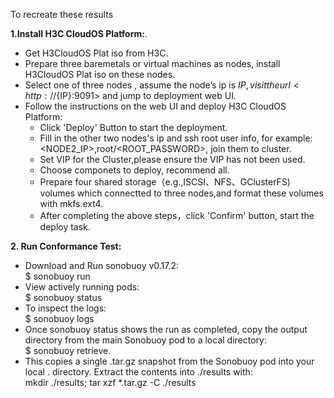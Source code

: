 To recreate these results

**1.Install H3C CloudOS Platform:**.
- Get H3CloudOS Plat iso from H3C.
- Prepare three baremetals or virtual machines as nodes, install H3CloudOS Plat iso on these nodes.
- Select one of three nodes , assume the node’s ip is ${IP},visit the url <http://${IP}:9091> and jump to deployment web UI.
- Follow the instructions on the web UI and deploy H3C CloudOS Platform:
  - Click 'Deploy' Button to start the deployment.
  - Fill in the other two nodes's ip and ssh root user info, for example:<NODE2_IP>,root/<ROOT_PASSWORD>, join them to cluster.
  - Set VIP for the Cluster,please ensure the VIP has not been used.
  - Choose componets to deploy, recommend all.
  - Prepare four shared storage（e.g.,ISCSI、NFS、GClusterFS) volumes which connectted to three nodes,and format these volumes with mkfs.ext4.
  - After completing the above steps，click 'Confirm' button, start the deploy task.

**2. Run Conformance Test:**
- Download and Run sonobuoy v0.17.2:  
		$ sonobuoy run  
- View actively running pods:  
		$ sonobuoy status   
- To inspect the logs:  
		$ sonobuoy logs  
- Once sonobuoy status shows the run as completed, copy the output directory from the main Sonobuoy pod to a local directory:  
		$ sonobuoy retrieve.  
- This copies a single .tar.gz snapshot from the Sonobuoy pod into your local . directory. Extract the contents into ./results with:  
		mkdir ./results; tar xzf *.tar.gz -C ./results  



